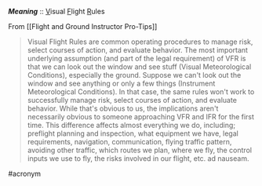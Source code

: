 ***Meaning*** :: <u>V</u>isual <u>F</u>light <u>R</u>ules

From [[Flight and Ground Instructor Pro-Tips]]
> Visual Flight 
Rules are common operating procedures to 
manage risk, select courses of action, and 
evaluate behavior. The most important 
underlying assumption (and part of the 
legal requirement) of VFR is that we can 
look out the window and see stuff (Visual 
Meteorological Conditions), especially the 
ground. Suppose we can't look out the 
window and see anything or only a few 
things (Instrument Meteorological 
Conditions). In that case, the same rules 
won't work to successfully manage risk, 
select courses of action, and evaluate 
behavior. While that's obvious to us, the 
implications aren't necessarily obvious to 
someone approaching VFR and IFR for the 
first time. This difference affects almost 
everything we do, including; preflight 
planning and inspection, what equipment 
we have, legal requirements, navigation, 
communication, flying traffic pattern, 
avoiding other traffic, which routes we 
plan, where we fly, the control inputs we 
use to fly, the risks involved in our flight, 
etc. ad nauseam.

#acronym